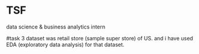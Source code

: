 # TSF
data science &amp; business analytics intern

#task 3 dataset was retail store (sample super store) of US. and i have used EDA (exploratory data analysis) for that dataset.
